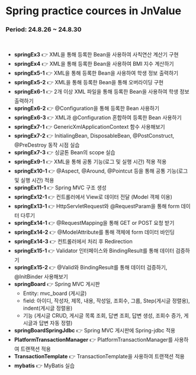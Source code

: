 # Spring practice cources in JnValue

### Period: 24.8.26 ~ 24.8.30
<br />

- **springEx3** 👉 XML을 통해 등록한 Bean을 사용하여 사칙연산 계산기 구현
- **springEx4** 👉 XML을 통해 등록한 Bean을 사용하여 BMI 지수 계산하기
- **springEx5-1** 👉 XML을 통해 등록한 Bean을 사용하여 학생 정보 출력하기
- **springEx5-2** 👉 XML을 통해 등록한 Bean을 통해 오버라이딩 구현
- **springEx6-1** 👉 2개 이상 XML 파일을 통해 등록한 Bean을 사용하여 학생 정보 출력하기
- **springEx6-2** 👉 @Configuration을 통해 등록한 Bean 사용하기
- **springEx6-3** 👉 XML과 @Configuration 혼합하여 등록한 Bean 사용하기
- **springEx7-1** 👉 GenericXmlApplicationContext 함수 사용해보기
- **springEx7-2** 👉 InitialingBean, DisposableBean, @PostConstruct, @PreDestroy 동작 시점 실습
- **springEx7-3** 👉 싱글톤 Bean의 scope 실습
- **springEx9-1** 👉 XML을 통해 공통 기능(로그 및 실행 시간) 적용 적용
- **springEx10-1** 👉 @Aspect, @Around, @Pointcut 등을 통해 공통 기능(로그 및 실행 시간) 적용
- **springEx11-1** 👉 Spring MVC 구조 생성
- **springEx12-1** 👉 컨트롤러에서 View로 데이터 전달 (Model 객체 이용)
- **springEx13-1** 👉 HttpServletRequest와 @RequestParam을 통해 form 데이터 다루기
- **springEx14-1** 👉 @RequestMapping을 통해 GET or POST 요청 받기
- **springEx14-2** 👉 @ModelAttribute를 통해 객체에 form 데이터 바인딩
- **springEx14-3** 👉 컨트롤러에서 처리 후 Redirection
- **springEx15-1** 👉 Validator 인터페이스와 BindingResult를 통해 데이터 검증하기
- **springEx15-2** 👉 @Valid와 BindingResult를 통해 데이터 검증하기, @InitBinder 사용해보기
- **springBoard** 👉 Spring MVC 게시판
  - Entity: mvc_board (게시글)
  - field: 아이디, 작성자, 제목, 내용, 작성일, 조회수, 그룹, Step(게시글 정렬용), indent(게시글 정렬용)
  - 기능 (게시글 CRUD, 게시글 목록 조회, 답변 조회, 답변 생성, 조회수 증가, 게시글과 답변 자동 정렬)
- **springBoardSpringJdbc** 👉 Spring MVC 게시판에 Spring-jdbc 적용
- **PlatformTransactionManager** 👉 PlatformTransactionManager를 사용하여 트랜잭션 적용
- **TransactionTemplate** 👉 TransactionTemplate을 사용하여 트랜잭션 적용
- **mybatis** 👉 MyBatis 실습
